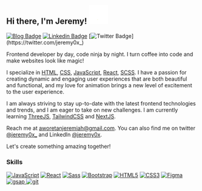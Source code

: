 ## Hi there, I'm Jeremy! <img src="assets/media/wave.gif" width="50px">

[![Blog Badge](https://img.shields.io/badge/-Blog-3B7EBF?style=for-the-badge&logo=Hashnode&logoColor=white&link=https://dapoadedire.hashnode.dev)](https://jeremy0x.hashnode.dev) [![Linkedin Badge](https://img.shields.io/badge/-LinkedIn-3B7EBF?style=for-the-badge&logo=Linkedin&logoColor=white&link=https://www.linkedin.com/in/jeremy0x)](https://www.linkedin.com/in/jeremy0x) [![Twitter Badge](https://img.shields.io/badge/-@jeremy0x__-3B7EBF?style=for-the-badge&logo=twitter&logoColor=white&link=https://twitter.com/jeremy0x_)](https://twitter.com/jeremy0x_)

Frontend developer by day, code ninja by night. I turn coffee into code and make websites look like magic!

I specialize in [HTML](https://developer.mozilla.org/en-US/docs/Web/HTML), [CSS](https://developer.mozilla.org/en-US/docs/Web/CSS), [JavaScript](https://developer.mozilla.org/en-US/docs/Web/JavaScript), [React](https://reactjs.org/), [SCSS](https://sass-lang.com/). I have a passion for creating dynamic and engaging user experiences that are both beautiful and functional, and my love for animation brings a new level of excitement to the user experience.

I am always striving to stay up-to-date with the latest frontend technologies and trends, and I am eager to take on new challenges. I am currently learning [ThreeJS](https://threejs.org/), [TailwindCSS](https://tailwindcss.com/) and [NextJS](https://nextjs.org/).

Reach me at [aworetanjeremiah@gmail.com](mailto:aworetanjeremiah@gmail.com). You can also find me on twitter [@jeremy0x_](https://twitter.com/jeremy0x_) and LinkedIn [@jeremy0x](https://linkedin.com/in/jeremy0x).

Let's create something amazing together!

### Skills

<p align="left">
<a href="https://developer.mozilla.org/en-US/docs/Web/JavaScript" target="_blank" rel="noreferrer">
  <img src="https://raw.githubusercontent.com/danielcranney/readme-generator/main/public/icons/skills/javascript-colored.svg" width="36" height="36" alt="JavaScript" /></a>
<a href="https://reactjs.org/" target="_blank" rel="noreferrer">
  <img src="https://raw.githubusercontent.com/danielcranney/readme-generator/main/public/icons/skills/react-colored.svg" width="36" height="36" alt="React" /></a>
  <a href="https://sass-lang.com/" target="_blank" rel="noreferrer">
  <img src="https://raw.githubusercontent.com/danielcranney/readme-generator/main/public/icons/skills/sass-colored.svg" width="36" height="36" alt="Sass" /></a>
<a href="https://getbootstrap.com/" target="_blank" rel="noreferrer">
  <img src="https://raw.githubusercontent.com/danielcranney/readme-generator/main/public/icons/skills/bootstrap-colored.svg" width="36" height="36" alt="Bootstrap" /></a>
<a href="https://developer.mozilla.org/en-US/docs/Glossary/HTML5" target="_blank" rel="noreferrer">
  <img src="https://raw.githubusercontent.com/danielcranney/readme-generator/main/public/icons/skills/html5-colored.svg" width="36" height="36" alt="HTML5" /></a>
<a href="https://www.w3.org/TR/CSS/#css" target="_blank" rel="noreferrer">
  <img src="https://raw.githubusercontent.com/danielcranney/readme-generator/main/public/icons/skills/css3-colored.svg" width="36" height="36" alt="CSS3" /></a>
<a href="https://www.figma.com/" target="_blank" rel="noreferrer">
  <img src="https://raw.githubusercontent.com/danielcranney/readme-generator/main/public/icons/skills/figma-colored.svg" width="36" height="36" alt="Figma" /></a>
<a href="https://greensock.com/gsap/" target="_blank" rel="noreferrer">
  <img src="https://greensock.com/uploads/monthly_2020_03/tweenmax.png.cf27916e926fbb328ff214f66b4c8429.png" width="42" height="42" alt="gsap" />
</a>
<a href="https://git-scm.com" target="_blank" rel="noreferrer">
  <img src="https://www.vectorlogo.zone/logos/git-scm/git-scm-icon.svg" width="36" height="36" alt="git" />
</a>
</p>

<!--
  
<br />
<br />

![](https://komarev.com/ghpvc/?username=jeremiey) [![wakatime](https://wakatime.com/badge/user/34a8dfd4-8b91-4537-979e-8c24b4c9b4b1.svg)](https://wakatime.com/@34a8dfd4-8b91-4537-979e-8c24b4c9b4b1)

**jeremy0x/jeremy0x** is a ✨ _special_ ✨ repository because its `README.md` (this file) appears on your GitHub profile.
-->
